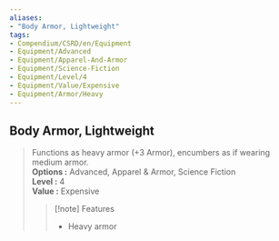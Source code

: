 ```yaml
---
aliases:
- "Body Armor, Lightweight"
tags:
- Compendium/CSRD/en/Equipment
- Equipment/Advanced
- Equipment/Apparel-And-Armor
- Equipment/Science-Fiction
- Equipment/Level/4
- Equipment/Value/Expensive
- Equipment/Armor/Heavy
---
```


  
## Body Armor, Lightweight  
  
>Functions as heavy armor (+3 Armor), encumbers as if wearing medium armor.  
> **Options :** Advanced, Apparel & Armor, Science Fiction  
> **Level :** 4  
> **Value :** Expensive  
>>[!note] Features  
>> - Heavy armor